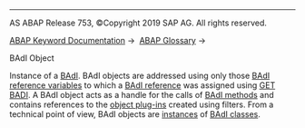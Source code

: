   

* * *

AS ABAP Release 753, ©Copyright 2019 SAP AG. All rights reserved.

[ABAP Keyword Documentation](https://help.sap.com/doc/abapdocu_753_index_htm/7.53/en-US/abenabap.htm) →  [ABAP Glossary](https://help.sap.com/doc/abapdocu_753_index_htm/7.53/en-US/abenabap_glossary.htm) → 

BAdI Object

Instance of a [BAdI](https://help.sap.com/doc/abapdocu_753_index_htm/7.53/en-US/abenbadi_glosry.htm "Glossary Entry"). BAdI objects are addressed using only those [BAdI reference variables](https://help.sap.com/doc/abapdocu_753_index_htm/7.53/en-US/abenbadi_reference_variable_glosry.htm "Glossary Entry") to which a [BAdI reference](https://help.sap.com/doc/abapdocu_753_index_htm/7.53/en-US/abenbadi_reference_glosry.htm "Glossary Entry") was assigned using [GET BADI](https://help.sap.com/doc/abapdocu_753_index_htm/7.53/en-US/abapget_badi.htm). A BAdI object acts as a handle for the calls of [BAdI methods](https://help.sap.com/doc/abapdocu_753_index_htm/7.53/en-US/abenbadi_method_glosry.htm "Glossary Entry") and contains references to the [object plug-ins](https://help.sap.com/doc/abapdocu_753_index_htm/7.53/en-US/abenobject_plugin_glosry.htm "Glossary Entry") created using filters. From a technical point of view, BAdI objects are [instances](https://help.sap.com/doc/abapdocu_753_index_htm/7.53/en-US/abeninstance_glosry.htm "Glossary Entry") of [BAdI classes](https://help.sap.com/doc/abapdocu_753_index_htm/7.53/en-US/abenbadi_class_glosry.htm "Glossary Entry").